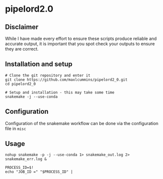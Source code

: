 # pipelord2.0

## Disclaimer
While I have made every effort to ensure these scripts produce reliable and accurate output, it is important that you spot check your outputs to ensure they are correct.

## Installation and setup

```
# Clone the git repository and enter it
git clone https://github.com/maxlcummins/pipelord2_0.git
cd pipelord2_0

# Setup and installation - this may take some time
snakemake -j --use-conda
```

## Configuration

Configuration of the snakemake workflow can be done via the configuration file in `misc`

## Usage

```
nohup snakemake -p -j --use-conda 1> snakemake_out.log 2> snakemake_err.log &

PROCESS_ID=$!
echo "JOB_ID =" "$PROCESS_ID" | 
```
